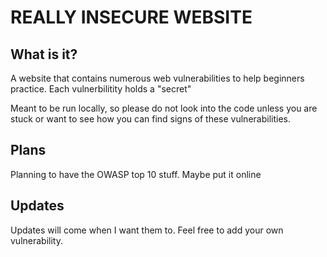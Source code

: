# REALLY INSECURE WEBSITE

## What is it?

A website that contains numerous web vulnerabilities to help beginners practice. Each vulnerbilitity holds a "secret" 

Meant to be run locally, so please do not look into the code unless you are stuck or want to see how you can find signs of these vulnerabilities. 

## Plans

Planning to have the OWASP top 10 stuff.
Maybe put it online

## Updates

Updates will come when I want them to. Feel free to add your own vulnerability.
